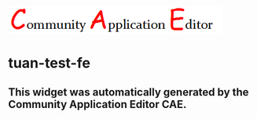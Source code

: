 ![CAE](https://github.com/CAE-Community-Application-Editor/frontendComponent-tuan-test-fe/blob/gh-pages/img/logo.png)  

tuan-test-fe
===================


This widget was automatically generated by the Community Application Editor CAE.  
---------------
